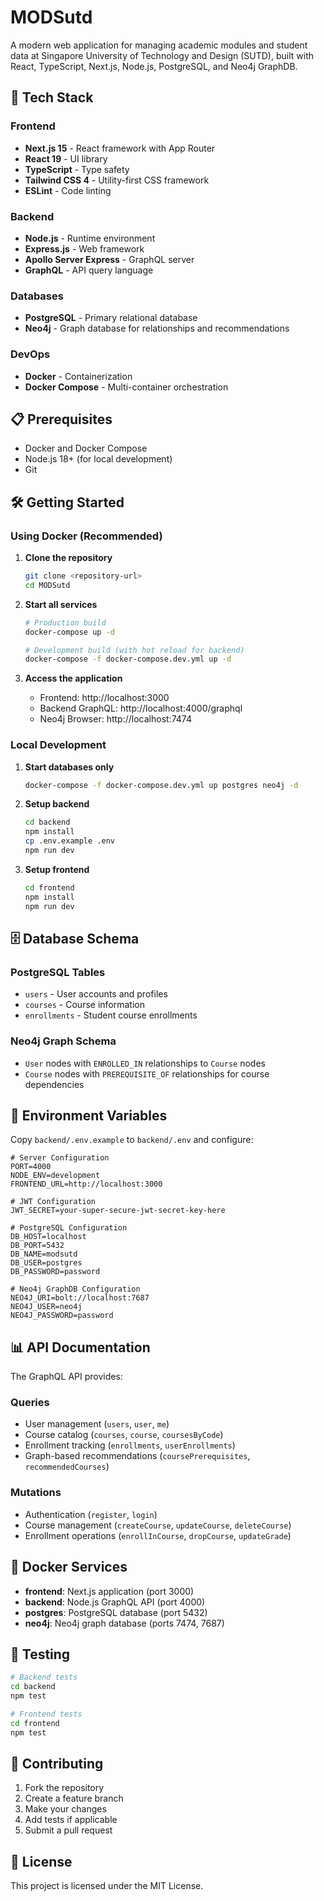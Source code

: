 # MODSutd

A modern web application for managing academic modules and student data at Singapore University of Technology and Design (SUTD), built with React, TypeScript, Next.js, Node.js, PostgreSQL, and Neo4j GraphDB.

## 🚀 Tech Stack

### Frontend
- **Next.js 15** - React framework with App Router
- **React 19** - UI library
- **TypeScript** - Type safety
- **Tailwind CSS 4** - Utility-first CSS framework
- **ESLint** - Code linting

### Backend
- **Node.js** - Runtime environment
- **Express.js** - Web framework
- **Apollo Server Express** - GraphQL server
- **GraphQL** - API query language

### Databases
- **PostgreSQL** - Primary relational database
- **Neo4j** - Graph database for relationships and recommendations

### DevOps
- **Docker** - Containerization
- **Docker Compose** - Multi-container orchestration

## 📋 Prerequisites

- Docker and Docker Compose
- Node.js 18+ (for local development)
- Git

## 🛠️ Getting Started

### Using Docker (Recommended)

1. **Clone the repository**
   ```bash
   git clone <repository-url>
   cd MODSutd
   ```

2. **Start all services**
   ```bash
   # Production build
   docker-compose up -d

   # Development build (with hot reload for backend)
   docker-compose -f docker-compose.dev.yml up -d
   ```

3. **Access the application**
   - Frontend: http://localhost:3000
   - Backend GraphQL: http://localhost:4000/graphql
   - Neo4j Browser: http://localhost:7474

### Local Development

1. **Start databases only**
   ```bash
   docker-compose -f docker-compose.dev.yml up postgres neo4j -d
   ```

2. **Setup backend**
   ```bash
   cd backend
   npm install
   cp .env.example .env
   npm run dev
   ```

3. **Setup frontend**
   ```bash
   cd frontend
   npm install
   npm run dev
   ```

## 🗄️ Database Schema

### PostgreSQL Tables
- `users` - User accounts and profiles
- `courses` - Course information
- `enrollments` - Student course enrollments

### Neo4j Graph Schema
- `User` nodes with `ENROLLED_IN` relationships to `Course` nodes
- `Course` nodes with `PREREQUISITE_OF` relationships for course dependencies

## 🔧 Environment Variables

Copy `backend/.env.example` to `backend/.env` and configure:

```env
# Server Configuration
PORT=4000
NODE_ENV=development
FRONTEND_URL=http://localhost:3000

# JWT Configuration
JWT_SECRET=your-super-secure-jwt-secret-key-here

# PostgreSQL Configuration
DB_HOST=localhost
DB_PORT=5432
DB_NAME=modsutd
DB_USER=postgres
DB_PASSWORD=password

# Neo4j GraphDB Configuration
NEO4J_URI=bolt://localhost:7687
NEO4J_USER=neo4j
NEO4J_PASSWORD=password
```

## 📊 API Documentation

The GraphQL API provides:

### Queries
- User management (`users`, `user`, `me`)
- Course catalog (`courses`, `course`, `coursesByCode`)
- Enrollment tracking (`enrollments`, `userEnrollments`)
- Graph-based recommendations (`coursePrerequisites`, `recommendedCourses`)

### Mutations
- Authentication (`register`, `login`)
- Course management (`createCourse`, `updateCourse`, `deleteCourse`)
- Enrollment operations (`enrollInCourse`, `dropCourse`, `updateGrade`)

## 🐳 Docker Services

- **frontend**: Next.js application (port 3000)
- **backend**: Node.js GraphQL API (port 4000)
- **postgres**: PostgreSQL database (port 5432)
- **neo4j**: Neo4j graph database (ports 7474, 7687)

## 🧪 Testing

```bash
# Backend tests
cd backend
npm test

# Frontend tests
cd frontend
npm test
```

## 📝 Contributing

1. Fork the repository
2. Create a feature branch
3. Make your changes
4. Add tests if applicable
5. Submit a pull request

## 📄 License

This project is licensed under the MIT License.